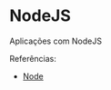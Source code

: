 NodeJS
======

Aplicações com NodeJS

Referências:
* <a href="http://nodejs.org/" target="blank">Node</a>
